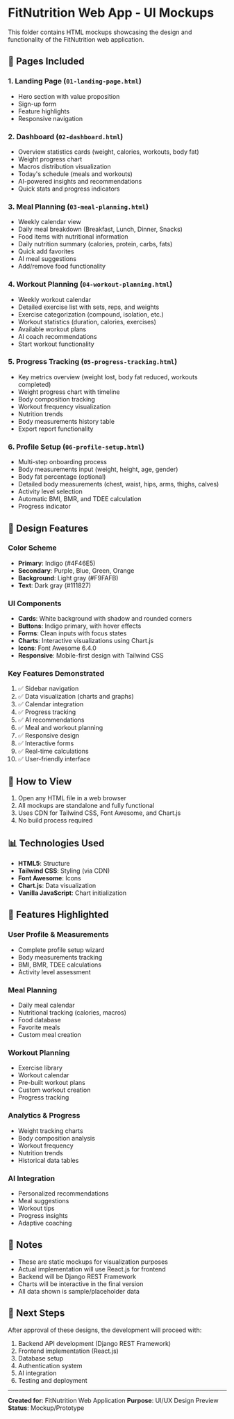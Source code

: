 # FitNutrition Web App - UI Mockups

This folder contains HTML mockups showcasing the design and functionality of the FitNutrition web application.

## 📱 Pages Included

### 1. Landing Page (`01-landing-page.html`)
- Hero section with value proposition
- Sign-up form
- Feature highlights
- Responsive navigation

### 2. Dashboard (`02-dashboard.html`)
- Overview statistics cards (weight, calories, workouts, body fat)
- Weight progress chart
- Macros distribution visualization
- Today's schedule (meals and workouts)
- AI-powered insights and recommendations
- Quick stats and progress indicators

### 3. Meal Planning (`03-meal-planning.html`)
- Weekly calendar view
- Daily meal breakdown (Breakfast, Lunch, Dinner, Snacks)
- Food items with nutritional information
- Daily nutrition summary (calories, protein, carbs, fats)
- Quick add favorites
- AI meal suggestions
- Add/remove food functionality

### 4. Workout Planning (`04-workout-planning.html`)
- Weekly workout calendar
- Detailed exercise list with sets, reps, and weights
- Exercise categorization (compound, isolation, etc.)
- Workout statistics (duration, calories, exercises)
- Available workout plans
- AI coach recommendations
- Start workout functionality

### 5. Progress Tracking (`05-progress-tracking.html`)
- Key metrics overview (weight lost, body fat reduced, workouts completed)
- Weight progress chart with timeline
- Body composition tracking
- Workout frequency visualization
- Nutrition trends
- Body measurements history table
- Export report functionality

### 6. Profile Setup (`06-profile-setup.html`)
- Multi-step onboarding process
- Body measurements input (weight, height, age, gender)
- Body fat percentage (optional)
- Detailed body measurements (chest, waist, hips, arms, thighs, calves)
- Activity level selection
- Automatic BMI, BMR, and TDEE calculation
- Progress indicator

## 🎨 Design Features

### Color Scheme
- **Primary**: Indigo (#4F46E5)
- **Secondary**: Purple, Blue, Green, Orange
- **Background**: Light gray (#F9FAFB)
- **Text**: Dark gray (#111827)

### UI Components
- **Cards**: White background with shadow and rounded corners
- **Buttons**: Indigo primary, with hover effects
- **Forms**: Clean inputs with focus states
- **Charts**: Interactive visualizations using Chart.js
- **Icons**: Font Awesome 6.4.0
- **Responsive**: Mobile-first design with Tailwind CSS

### Key Features Demonstrated
1. ✅ Sidebar navigation
2. ✅ Data visualization (charts and graphs)
3. ✅ Calendar integration
4. ✅ Progress tracking
5. ✅ AI recommendations
6. ✅ Meal and workout planning
7. ✅ Responsive design
8. ✅ Interactive forms
9. ✅ Real-time calculations
10. ✅ User-friendly interface

## 🚀 How to View

1. Open any HTML file in a web browser
2. All mockups are standalone and fully functional
3. Uses CDN for Tailwind CSS, Font Awesome, and Chart.js
4. No build process required

## 📊 Technologies Used

- **HTML5**: Structure
- **Tailwind CSS**: Styling (via CDN)
- **Font Awesome**: Icons
- **Chart.js**: Data visualization
- **Vanilla JavaScript**: Chart initialization

## 🎯 Features Highlighted

### User Profile & Measurements
- Complete profile setup wizard
- Body measurements tracking
- BMI, BMR, TDEE calculations
- Activity level assessment

### Meal Planning
- Daily meal calendar
- Nutritional tracking (calories, macros)
- Food database
- Favorite meals
- Custom meal creation

### Workout Planning
- Exercise library
- Workout calendar
- Pre-built workout plans
- Custom workout creation
- Progress tracking

### Analytics & Progress
- Weight tracking charts
- Body composition analysis
- Workout frequency
- Nutrition trends
- Historical data tables

### AI Integration
- Personalized recommendations
- Meal suggestions
- Workout tips
- Progress insights
- Adaptive coaching

## 📝 Notes

- These are static mockups for visualization purposes
- Actual implementation will use React.js for frontend
- Backend will be Django REST Framework
- Charts will be interactive in the final version
- All data shown is sample/placeholder data

## 🔄 Next Steps

After approval of these designs, the development will proceed with:
1. Backend API development (Django REST Framework)
2. Frontend implementation (React.js)
3. Database setup
4. Authentication system
5. AI integration
6. Testing and deployment

---

**Created for**: FitNutrition Web Application
**Purpose**: UI/UX Design Preview
**Status**: Mockup/Prototype

